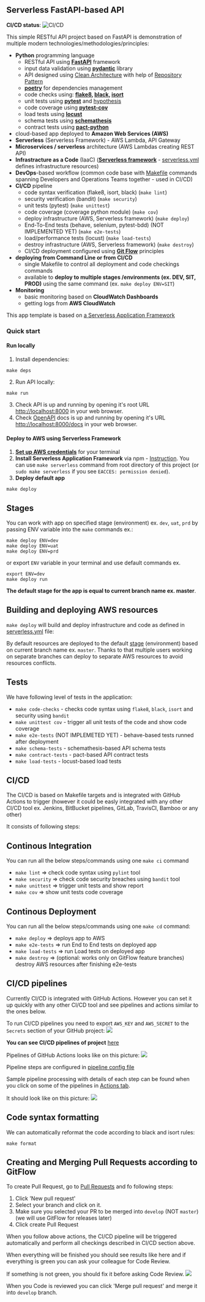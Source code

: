 ## Serverless FastAPI-based API

**CI/CD status**:
![CI/CD](https://github.com/DamZiobro/serverless-fastapi/workflows/CI/CD/badge.svg)

This simple RESTful API project based on FastAPI is demonstration of multiple modern technologies/methodologies/principles:

  * **Python** programming language
    * RESTful API using [**FastAPI**](https://fastapi.tiangolo.com/lo/) framework
    * input data validation using [**pydantic**](https://docs.pydantic.dev/latest/) library
    * API designed using [Clean Architecture](https://www.freecodecamp.org/news/a-quick-introduction-to-clean-architecture-990c014448d2/) with help of [Repository Pattern](https://hackernoon.com/adopting-the-repository-pattern-for-enhanced-backend-development-with-fastapi)
    * [**poetry**](https://python-poetry.org/) for dependencies management
    * code checks using: **[flake8](https://flake8.pycqa.org/en/latest/), [black](https://pypi.org/project/black/), [isort](https://pycqa.github.io/isort/)**
    * unit tests using [**pytest**](https://docs.pytest.org/en/7.3.x/) and [hypothesis](https://hypothesis.readthedocs.io/en/latest/details.html)
    * code coverage using [**pytest-cov**](https://pypi.org/project/pytest-cov/)
    * load tests using [**locust**](https://locust.io/)
    * schema tests using [**schemathesis**](https://github.com/schemathesis/schemathesis)
    * contract tests using [**pact-python**](https://github.com/pact-foundation/pact-python)
  * cloud-based app deployed to **Amazon Web Services (AWS)**
  * **Serverless** (Serverless Framework) - AWS Lambda, API Gateway
  * **Microservices / serverless** architecture (AWS Lambdas creating REST API)
  * **Infrastracture as a Code** (IaaC) ([**Serverless framework**](https://www.serverless.com/framework/docs/getting-started) - [serverless.yml](serverless.yml) defines infrastructure resources)
  * **DevOps**-based workflow (common code base with [Makefile](Makefile) commands spanning Developers and Operations Teams together - used in CI/CD)
  * **CI/CD** pipeline
    * code syntax verification (flake8, isort, black) (`make lint`)
    * security verification (bandit) (`make security`)
    * unit tests (pytest) (`make unittest`)
    * code coverage (coverage python module)  (`make cov`)
    * deploy infrastructure (AWS, Serverless framework)  (`make deploy`)
    * End-To-End tests (behave, selenium, pytest-bdd) (NOT IMPLEMENTED YET) (`make e2e-tests`)
    * load/performance tests (locust) (`make load-tests`)
    * destroy infrastructure (AWS, Serverless framework)  (`make destroy`)
    * CI/CD deployment configured using [**Git Flow**](https://www.atlassian.com/git/tutorials/comparing-workflows/gitflow-workflow) principles
  * **deploying from Command Line or from CI/CD** 
    * single Makefile to control all deployment and code checkings commands
    * available to **deploy to multiple stages /environments (ex. DEV, SIT, PROD)** using the same command (ex. `make deploy ENV=SIT`)
  * **Monitoring**
    * basic monitoring based on **CloudWatch Dashboards**
    * getting logs from **AWS CloudWatch**

This app template is based on [a Serverless Application Framework](https://www.serverless.com/)



### Quick start

#### Run locally

1. Install dependencies:
```
make deps
```
2. Run API locally:
```
make run
```
3. Check API is up and running by opening it's root URL [http://localhost:8000](http://localhost:8000) in your web browser.
4. Check [OpenAPI](https://swagger.io/specification/) docs is up and running by opening it's URL [http://localhost:8000/docs](http://localhost:8000/docs) in your web browser.

#### Deploy to AWS using Serverless Framework

1. [**Set up AWS credentials**](https://docs.aws.amazon.com/cli/latest/userguide/cli-chap-configure.html) for your terminal
2. **Install Serverless Application Framework** via npm - [Instruction](https://www.serverless.com/framework/docs/getting-started#via-npm). You can use `make serverless` command from root directory of this project (or `sudo make serverless` if you see `EACCES: permission denied`).
3. **Deploy default app**
```
make deploy
```

Stages
----
You can work with app on specified stage (environment) ex. `dev`, `uat`, `prd` by passing ENV variable into the
`make` commands ex.:
```
make deploy ENV=dev
make deploy ENV=uat
make deploy ENV=prd 
```
or export `ENV` variable in your terminal and use default commands ex.
```
export ENV=dev
make deploy run
```

**The default stage for the app is equal to current branch name ex. master**. 

Building and deploying AWS resources
----
`make deploy` will build and deploy infrastructure and code as defined in [serverless.yml](serverless.yml) file:

By default resources are deployed to the default
[stage](https://serverless-stack.com/chapters/stages-in-serverless-framework.html)
(environment) based on current branch name ex. `master`. Thanks to that multiple users working on separate branches can deploy to
separate AWS resources to avoid resources conflicts.

Tests
----
We have following level of tests in the application:
- `make code-checks` - checks code syntax using `flake8`, `black`, `isort` and security using `bandit` 
- `make unittest cov` - trigger all unit tests of the code and show code coverage
- `make e2e-tests` (NOT IMPLEMETED YET) - behave-based tests runned after deployment
- `make schema-tests` - schemathesis-based API schema tests
- `make contract-tests` - pact-based API contract tests
- `make load-tests` - locust-based load tests

CI/CD
----
The CI/CD is based on Makefile targets and is integrated with GitHub Actions to
trigger (however it could be easly integrated with any other CI/CD tool ex. 
Jenkins, BitBucket pipelines, GitLab, TravisCI, Bamboo or any other)

It consists of following steps:

Continous Integration
--------
You can run all the below steps/commands using one `make ci` command
- `make lint` => check code syntax using `pylint` tool
- `make security` => check code security breaches using `bandit` tool
- `make unittest` => trigger unit tests and show report
- `make cov` => show unit tests code coverage

Continous Deployment
--------
You can run all the below steps/commands using one `make cd` command:
- `make deploy` => deploys app to AWS
- `make e2e-tests` => run End to End tests on deployed app
- `make load-tests` => run Load tests on deployed app
- `make destroy` => (optional: works only on GitFlow feature branches) destroy AWS
  resources after finishing e2e-tests


CI/CD pipelines
--------
Currently CI/CD is integrated with GitHub Actions. However you can set it up
quickly with any other CI/CD tool and see pipelines and actions similar to the
ones below.

To run CI/CD pipelines you need to export `AWS_KEY` and `AWS_SECRET` to the
`Secrets` section of your GitHub project:
![](docs/pipelines-secrets-setup.png)

**You can see CI/CD pipelines of project** [here](https://github.com/DamZiobro/serverless-aws-lambda-sqs-app/actions)

Pipelines of GitHub Actions looks like on this picture:
![](docs/pipelines.png)

Pipeline steps are configured in [pipeline config file](.github/workflows/cicd.yml)

Sample pipeline processing with details of each step can be found when you
click on some of the pipelines in [Actions tab](https://github.com/DamZiobro/serverless-aws-lambda-sqs-app/actions).

It should look like on this picture:
![](docs/pipeline-details.png)


Code syntax formatting
----
We can automatically reformat the code according to black and isort rules:
```
make format
```

Creating and Merging Pull Requests according to GitFlow
--------

To create Pull Request, go to [Pull Requests](https://github.com/DamZiobro/serverless-aws-lambda-sqs-app/pulls) and
fo following steps: 
1. Click 'New pull request'
2. Select your branch and click on it.
3. Make sure you selected your PR to be merged into `develop` (NOT `master`)
   (we will use GitFlow for releases later)
4. Click create Pull Request

When you follow above actions, the CI/CD pipeline will be triggered automatically and perform all checkings described in CI/CD section above.

When everything will be finished you should see results like here and if
everything is green you can ask your colleague for Code Review. 

If something is not green, you should fix it before asking Code Review.
![](docs/pipeline-checkings.png)

When you Code is reviewed you can click 'Merge pull request' and merge it into
`develop` branch.
